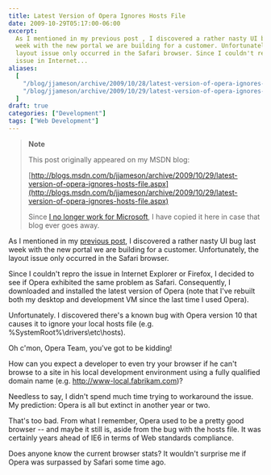 ```yaml
---
title: Latest Version of Opera Ignores Hosts File
date: 2009-10-29T05:17:00-06:00
excerpt:
  As I mentioned in my previous post , I discovered a rather nasty UI bug last
  week with the new portal we are building for a customer. Unfortunately, the
  layout issue only occurred in the Safari browser. Since I couldn't repro the
  issue in Internet...
aliases:
  [
    "/blog/jjameson/archive/2009/10/28/latest-version-of-opera-ignores-hosts-file.aspx",
    "/blog/jjameson/archive/2009/10/29/latest-version-of-opera-ignores-hosts-file.aspx",
  ]
draft: true
categories: ["Development"]
tags: ["Web Development"]
---
```


> **Note**
>
> This post originally appeared on my MSDN blog:
>
> [http://blogs.msdn.com/b/jjameson/archive/2009/10/29/latest-version-of-opera-ignores-hosts-file.aspx](http://blogs.msdn.com/b/jjameson/archive/2009/10/29/latest-version-of-opera-ignores-hosts-file.aspx)
>
> Since
> [I no longer work for Microsoft](/blog/jjameson/2011/09/02/last-day-with-microsoft),
> I have copied it here in case that blog ever goes away.

As I mentioned in my
[previous post](/blog/jjameson/2009/10/29/troubleshooting-layout-problems-with-safari),
I discovered a rather nasty UI bug last week with the new portal we are building
for a customer. Unfortunately, the layout issue only occurred in the Safari
browser.

Since I couldn't repro the issue in Internet Explorer or Firefox, I decided to
see if Opera exhibited the same problem as Safari. Consequently, I downloaded
and installed the latest version of Opera (note that I've rebuilt both my
desktop and development VM since the last time I used Opera).

Unfortunately. I discovered there's a known bug with Opera version 10 that
causes it to ignore your local hosts file (e.g. %SystemRoot%\drivers\etc\hosts).

Oh c'mon, Opera Team, you've got to be kidding!

How can you expect a developer to even try your browser if he can't browse to a
site in his local development environment using a fully qualified domain name
(e.g. http://www-local.fabrikam.com)?

Needless to say, I didn't spend much time trying to workaround the issue. My
prediction: Opera is all but extinct in another year or two.

That's too bad. From what I remember, Opera used to be a pretty good browser --
and maybe it still is, aside from the bug with the hosts file. It was certainly
years ahead of IE6 in terms of Web standards compliance.

Does anyone know the current browser stats? It wouldn't surprise me if Opera was
surpassed by Safari some time ago.
